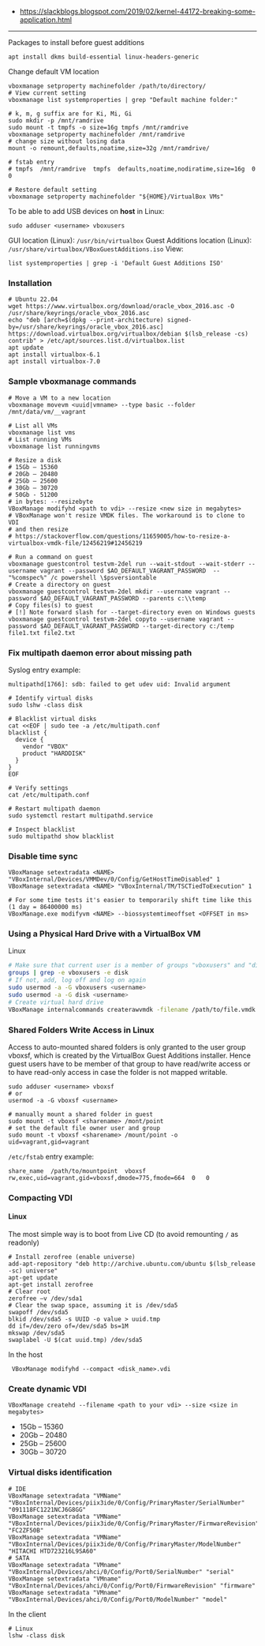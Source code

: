 * https://slackblogs.blogspot.com/2019/02/kernel-44172-breaking-some-application.html
------

Packages to install before guest additions
```
apt install dkms build-essential linux-headers-generic
```

Change default VM location
```shell
vboxmanage setproperty machinefolder /path/to/directory/
# View current setting
vboxmanage list systemproperties | grep "Default machine folder:"

# k, m, g suffix are for Ki, Mi, Gi
sudo mkdir -p /mnt/ramdrive
sudo mount -t tmpfs -o size=16g tmpfs /mnt/ramdrive
vboxmanage setproperty machinefolder /mnt/ramdrive
# change size without losing data
mount -o remount,defaults,noatime,size=32g /mnt/ramdrive/

# fstab entry
# tmpfs  /mnt/ramdrive  tmpfs  defaults,noatime,nodiratime,size=16g  0  0

# Restore default setting
vboxmanage setproperty machinefolder "${HOME}/VirtualBox VMs"
```

To be able to add USB devices on **host** in Linux:
```
sudo adduser <username> vboxusers
```

GUI location (Linux): `/usr/bin/virtualbox`
Guest Additions location (Linux): `/usr/share/virtualbox/VBoxGuestAdditions.iso`
View:
```shell
list systemproperties | grep -i 'Default Guest Additions ISO'
```
### Installation

```shell
# Ubuntu 22.04
wget https://www.virtualbox.org/download/oracle_vbox_2016.asc -O /usr/share/keyrings/oracle_vbox_2016.asc
echo "deb [arch=$(dpkg --print-architecture) signed-by=/usr/share/keyrings/oracle_vbox_2016.asc] https://download.virtualbox.org/virtualbox/debian $(lsb_release -cs) contrib" > /etc/apt/sources.list.d/virtualbox.list
apt update
apt install virtualbox-6.1
apt install virtualbox-7.0
```

### Sample vboxmanage commands
```shell
# Move a VM to a new location
vboxmanage movevm <uuid|vmname> --type basic --folder /mnt/data/vm/__vagrant

# List all VMs
vboxmanage list vms
# List running VMs
vboxmanage list runningvms

# Resize a disk
# 15Gb – 15360
# 20Gb – 20480
# 25Gb – 25600
# 30Gb – 30720
# 50Gb - 51200
# in bytes: --resizebyte
VBoxManage modifyhd <path to vdi> --resize <new size in megabytes>
# VBoxManage won't resize VMDK files. The workaround is to clone to VDI
# and then resize
# https://stackoverflow.com/questions/11659005/how-to-resize-a-virtualbox-vmdk-file/12456219#12456219

# Run a command on guest
vboxmanage guestcontrol testvm-2del run --wait-stdout --wait-stderr --username vagrant --password $AO_DEFAULT_VAGRANT_PASSWORD  -- "%comspec%" /c powershell \$psversiontable
# Create a directory on guest
vboxmanage guestcontrol testvm-2del mkdir --username vagrant --password $AO_DEFAULT_VAGRANT_PASSWORD --parents c:\\temp
# Copy files(s) to guest
# [!] Note forward slash for --target-directory even on Windows guests
vboxmanage guestcontrol testvm-2del copyto --username vagrant --password $AO_DEFAULT_VAGRANT_PASSWORD --target-directory c:/temp file1.txt file2.txt
```

### Fix multipath daemon error about missing path

Syslog entry example:
```
multipathd[1766]: sdb: failed to get udev uid: Invalid argument
```
```shell
# Identify virtual disks
sudo lshw -class disk

# Blacklist virtual disks
cat <<EOF | sudo tee -a /etc/multipath.conf
blacklist {
  device {
    vendor "VBOX"
    product "HARDDISK"
  }
}
EOF

# Verify settings
cat /etc/multipath.conf

# Restart multipath daemon
sudo systemctl restart multipathd.service

# Inspect blacklist
sudo multipathd show blacklist
```

### Disable time sync
```shell
VBoxManage setextradata <NAME> "VBoxInternal/Devices/VMMDev/0/Config/GetHostTimeDisabled" 1
VBoxManage setextradata <NAME> "VBoxInternal/TM/TSCTiedToExecution" 1

# For some time tests it's easier to temporarily shift time like this (1 day = 86400000 ms)
VBoxManage.exe modifyvm <NAME> --biossystemtimeoffset <OFFSET in ms>
```


### Using a Physical Hard Drive with a VirtualBox VM

Linux
```bash
# Make sure that current user is a member of groups "vboxusers" and "disk"
groups | grep -e vboxusers -e disk
# If not, add, log off and log on again
sudo usermod -a -G vboxusers <username>
sudo usermod -a -G disk <username>
# Create virtual hard drive
VBoxManage internalcommands createrawvmdk -filename /path/to/file.vmdk -rawdisk /dev/sda
```

### Shared Folders Write Access in Linux
Access to auto-mounted shared folders is only granted to the user group vboxsf, which is created by the VirtualBox Guest Additions installer. Hence guest users have to be member of that group to have read/write access or to have read-only access in case the folder is not mapped writable.
```shell
sudo adduser <username> vboxsf
# or
usermod -a -G vboxsf <username>

# manually mount a shared folder in guest
sudo mount -t vboxsf <sharename> /mont/point
# set the default file owner user and group
sudo mount -t vboxsf <sharename> /mount/point -o uid=vagrant,gid=vagrant
```
`/etc/fstab` entry example:
```
share_name  /path/to/mountpoint  vboxsf  rw,exec,uid=vagrant,gid=vboxsf,dmode=775,fmode=664  0   0
```
### Compacting VDI
#### Linux
The most simple way is to boot from Live CD (to avoid remounting `/` as readonly)
```shell
# Install zerofree (enable universe)
add-apt-repository "deb http://archive.ubuntu.com/ubuntu $(lsb_release -sc) universe"
apt-get update
apt-get install zerofree
# Clear root
zerofree –v /dev/sda1
# Clear the swap space, assuming it is /dev/sda5
swapoff /dev/sda5
blkid /dev/sda5 -s UUID -o value > uuid.tmp
dd if=/dev/zero of=/dev/sda5 bs=1M
mkswap /dev/sda5
swaplabel -U $(cat uuid.tmp) /dev/sda5
```
In the host
```
 VBoxManage modifyhd --compact <disk_name>.vdi
```


### Create dynamic VDI
```
VBoxManage createhd --filename <path to your vdi> --size <size in megabytes>
```
* 15Gb – 15360
* 20Gb – 20480
* 25Gb – 25600
* 30Gb – 30720

### Virtual disks identification
```shell
# IDE
VBoxManage setextradata "VMName" "VBoxInternal/Devices/piix3ide/0/Config/PrimaryMaster/SerialNumber" "091118FC1221NCJ6G8GG"
VBoxManage setextradata "VMName" "VBoxInternal/Devices/piix3ide/0/Config/PrimaryMaster/FirmwareRevision" "FC2ZF50B"
VBoxManage setextradata "VMName" "VBoxInternal/Devices/piix3ide/0/Config/PrimaryMaster/ModelNumber" "HITACHI HTD723216L9SA60"
# SATA
VBoxManage setextradata "VMname" "VBoxInternal/Devices/ahci/0/Config/Port0/SerialNumber" "serial"
VBoxManage setextradata "VMname" "VBoxInternal/Devices/ahci/0/Config/Port0/FirmwareRevision" "firmware"
VBoxManage setextradata "VMname" "VBoxInternal/Devices/ahci/0/Config/Port0/ModelNumber" "model"
```
In the client
```shell
# Linux
lshw -class disk
```

